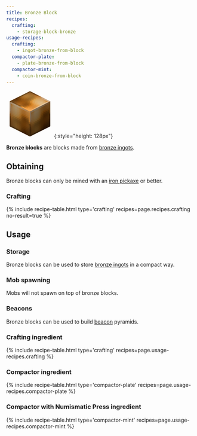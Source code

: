 ```yaml
---
title: Bronze Block
recipes:
  crafting:
    - storage-block-bronze
usage-recipes:
  crafting:
    - ingot-bronze-from-block
  compactor-plate:
    - plate-bronze-from-block
  compactor-mint:
    - coin-bronze-from-block
---
```


![Bronze block](/assets/images/thermal-foundation/storage-block-bronze.png){:style="height: 128px"}


**Bronze blocks** are blocks made from [bronze
ingots](/docs/thermal-foundation/items/materials/ingots/bronze-ingot/).


Obtaining
---------

Bronze blocks can only be mined with an [iron
pickaxe](https://minecraft.gamepedia.com/Pickaxe) or better.

### Crafting
{% include recipe-table.html type='crafting' recipes=page.recipes.crafting no-result=true %}


Usage
-----

### Storage
Bronze blocks can be used to store [bronze
ingots](/docs/thermal-foundation/items/materials/ingots/bronze-ingot/) in a
compact way.

### Mob spawning
Mobs will not spawn on top of bronze blocks.

### Beacons
Bronze blocks can be used to build
[beacon](https://minecraft.gamepedia.com/Beacon) pyramids.

### Crafting ingredient
{% include recipe-table.html type='crafting' recipes=page.usage-recipes.crafting %}

### Compactor ingredient
{% include recipe-table.html type='compactor-plate' recipes=page.usage-recipes.compactor-plate %}

### Compactor with Numismatic Press ingredient
{% include recipe-table.html type='compactor-mint' recipes=page.usage-recipes.compactor-mint %}
